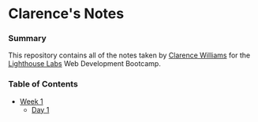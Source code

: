 # Clarence's Notes

### Summary
This repository contains all of the notes taken by [Clarence Williams](https://github.com/c1ar3nc3) for the [Lighthouse Labs](https://www.lighthouselabs.ca/) Web Development Bootcamp.

### Table of Contents

* [Week 1](/Week_1)
  * [Day 1](/Week_1/Day_1)